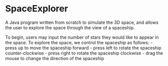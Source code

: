 SpaceExplorer
=============

A Java program written from scratch to simulate the 3D space, and allows the user to explore the space through the view of a spaceship.

To begin, users may input the number of stars they would like to appear in the space. 
To explore the space, we control the spaceship as follows:
				- press up to move the spaceship forward
				- press left to rotate the spaceship counter-clockwise
				- press right to rotate the spaceship clockwise
				- drag the mouse to change the direction of the spaceship
